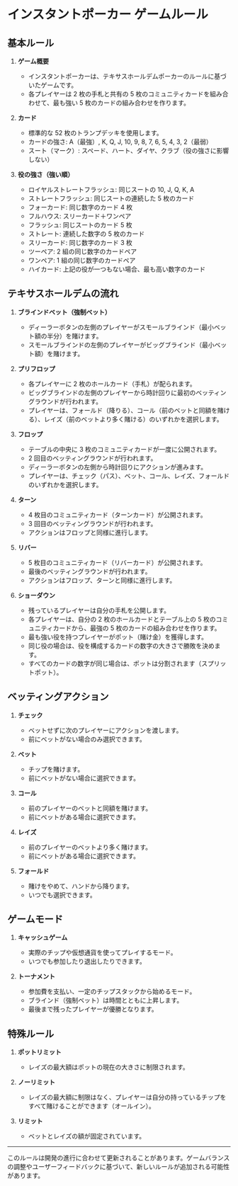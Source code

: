 # インスタントポーカー ゲームルール

## 基本ルール

1. **ゲーム概要**

   - インスタントポーカーは、テキサスホールデムポーカーのルールに基づいたゲームです。
   - 各プレイヤーは 2 枚の手札と共有の 5 枚のコミュニティカードを組み合わせて、最も強い 5 枚のカードの組み合わせを作ります。

2. **カード**

   - 標準的な 52 枚のトランプデッキを使用します。
   - カードの強さ: A（最強）, K, Q, J, 10, 9, 8, 7, 6, 5, 4, 3, 2（最弱）
   - スート（マーク）: スペード、ハート、ダイヤ、クラブ（役の強さに影響しない）

3. **役の強さ（強い順）**
   - ロイヤルストレートフラッシュ: 同じスートの 10, J, Q, K, A
   - ストレートフラッシュ: 同じスートの連続した 5 枚のカード
   - フォーカード: 同じ数字のカード 4 枚
   - フルハウス: スリーカード＋ワンペア
   - フラッシュ: 同じスートのカード 5 枚
   - ストレート: 連続した数字の 5 枚のカード
   - スリーカード: 同じ数字のカード 3 枚
   - ツーペア: 2 組の同じ数字のカードペア
   - ワンペア: 1 組の同じ数字のカードペア
   - ハイカード: 上記の役が一つもない場合、最も高い数字のカード

## テキサスホールデムの流れ

1. **ブラインドベット（強制ベット）**

   - ディーラーボタンの左側のプレイヤーがスモールブラインド（最小ベット額の半分）を賭けます。
   - スモールブラインドの左側のプレイヤーがビッグブラインド（最小ベット額）を賭けます。

2. **プリフロップ**

   - 各プレイヤーに 2 枚のホールカード（手札）が配られます。
   - ビッグブラインドの左側のプレイヤーから時計回りに最初のベッティングラウンドが行われます。
   - プレイヤーは、フォールド（降りる）、コール（前のベットと同額を賭ける）、レイズ（前のベットより多く賭ける）のいずれかを選択します。

3. **フロップ**

   - テーブルの中央に 3 枚のコミュニティカードが一度に公開されます。
   - 2 回目のベッティングラウンドが行われます。
   - ディーラーボタンの左側から時計回りにアクションが進みます。
   - プレイヤーは、チェック（パス）、ベット、コール、レイズ、フォールドのいずれかを選択します。

4. **ターン**

   - 4 枚目のコミュニティカード（ターンカード）が公開されます。
   - 3 回目のベッティングラウンドが行われます。
   - アクションはフロップと同様に進行します。

5. **リバー**

   - 5 枚目のコミュニティカード（リバーカード）が公開されます。
   - 最後のベッティングラウンドが行われます。
   - アクションはフロップ、ターンと同様に進行します。

6. **ショーダウン**
   - 残っているプレイヤーは自分の手札を公開します。
   - 各プレイヤーは、自分の 2 枚のホールカードとテーブル上の 5 枚のコミュニティカードから、最強の 5 枚のカードの組み合わせを作ります。
   - 最も強い役を持つプレイヤーがポット（賭け金）を獲得します。
   - 同じ役の場合は、役を構成するカードの数字の大きさで勝敗を決めます。
   - すべてのカードの数字が同じ場合は、ポットは分割されます（スプリットポット）。

## ベッティングアクション

1. **チェック**

   - ベットせずに次のプレイヤーにアクションを渡します。
   - 前にベットがない場合のみ選択できます。

2. **ベット**

   - チップを賭けます。
   - 前にベットがない場合に選択できます。

3. **コール**

   - 前のプレイヤーのベットと同額を賭けます。
   - 前にベットがある場合に選択できます。

4. **レイズ**

   - 前のプレイヤーのベットより多く賭けます。
   - 前にベットがある場合に選択できます。

5. **フォールド**
   - 賭けをやめて、ハンドから降ります。
   - いつでも選択できます。

## ゲームモード

1. **キャッシュゲーム**

   - 実際のチップや仮想通貨を使ってプレイするモード。
   - いつでも参加したり退出したりできます。

2. **トーナメント**
   - 参加費を支払い、一定のチップスタックから始めるモード。
   - ブラインド（強制ベット）は時間とともに上昇します。
   - 最後まで残ったプレイヤーが優勝となります。

## 特殊ルール

1. **ポットリミット**

   - レイズの最大額はポットの現在の大きさに制限されます。

2. **ノーリミット**

   - レイズの最大額に制限はなく、プレイヤーは自分の持っているチップをすべて賭けることができます（オールイン）。

3. **リミット**
   - ベットとレイズの額が固定されています。

---

このルールは開発の進行に合わせて更新されることがあります。ゲームバランスの調整やユーザーフィードバックに基づいて、新しいルールが追加される可能性があります。
